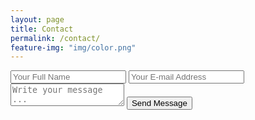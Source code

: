 ```yaml
---
layout: page
title: Contact
permalink: /contact/
feature-img: "img/color.png"
---
```




<form action="https://getsimpleform.com/messages?form_api_token=f4426f93680148a5b1abff9abb5f4e94" method="post">
  <!-- the redirect_to is optional, the form will redirect to the referrer on submission -->
  
  <input type='hidden' name='redirect_to' value='http://stevevancott.com/thank-you/' />
  <input type='text' name='name' placeholder='Your Full Name' />
  <input type='email' name='email' placeholder='Your E-mail Address' />
  <textarea name='message' placeholder='Write your message ...'></textarea>
  <input type='submit' value='Send Message' />
</form>